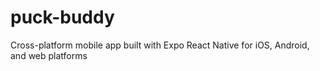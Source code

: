 # puck-buddy
Cross-platform mobile app built with Expo React Native for iOS, Android, and web platforms
